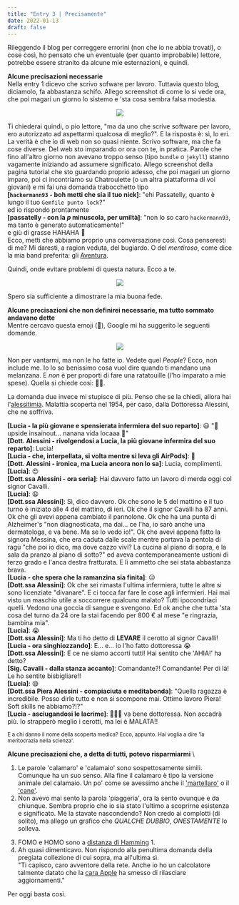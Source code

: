 ```yaml
---
title: "Entry 3 | Precisamente"
date: 2022-01-13
draft: false
---
```


Rileggendo il blog per correggere errorini (non che io ne abbia trovati), o cose così, ho pensato che un eventuale (per quanto improbabile) lettore, potrebbe essere stranito da alcune mie esternazioni, e quindi.

**Alcune precisazioni necessarie** \
Nella entry 1 dicevo che scrivo sofware per lavoro. Tuttavia questo blog, diciamolo, fa abbastanza schifo. Allego screenshot di come lo si vede ora, che poi magari un giorno lo sistemo e 'sta 
cosa sembra falsa modestia.

<figure>
    <a href="https://passatelly.github.io/">
        <p align="center">
            <img style="max-width: 500;" src="../assets/entry3/screenshot1.png">
        </p>
    </a>
</figure>

Ti chiederai quindi, o pio lettore, "ma da uno che scrive software per lavoro, ero autorizzato ad aspettarmi qualcosa di meglio?". E la risposta è: sì, lo eri. La verità è che io di web non so quasi niente. Scrivo software, ma che fa cose diverse. Del web sto imparando or ora con te, in pratica. Parole che fino all'altro giorno non avevano troppo senso (tipo `bundle` o `jekyll`) stanno vagamente iniziando ad assumere significato. Allego screenshot della pagina tutorial che sto guardando proprio adesso, che poi magari un giorno imparo, poi ci incontriamo su Chatroulette (o un altra piattaforma di voi giovani) e mi fai una domanda trabocchetto tipo \
<b>[`hackermann93` - boh metti che sia il tuo nick]</b>: "ehi Passatelly, quanto è lungo il tuo `Gemfile punto lock`?" \
ed io rispondo prontamente \
<b>[passatelly - con la *p* minuscola, per umiltà]</b>: "non lo so caro `hackermann93`, ma tanto è generato automaticamente!" \
e giù di grasse HAHAHA 😬 \
Ecco, metti che abbiamo proprio una conversazione così. Cosa penseresti di me? Mi daresti, a ragion veduta, del bugiardo. O del *mentiroso*, come dice la mia band preferita: gli [Aventura](../assets/entry3/aventura.jpeg).

Quindi, onde evitare problemi di questa natura. Ecco a te.

<figure>
    <a href="https://jekyllrb.com/docs/includes/#including-files-relative-to-another-file">
        <p align="center">
            <img style="max-width: 500;" src="../assets/entry3/screenshot2.png">
        </p>
    </a>
</figure>

Spero sia sufficiente a dimostrare la mia buona fede.

**Alcune precisazioni che non definirei necessarie, ma tutto sommato andavano dette** \
Mentre cercavo questa emoji (😬), Google mi ha suggerito le seguenti domande.

<figure>
    <a href="https://emojipedia.org/grimacing-face/">
        <p align="center">
            <img style="max-width: 500px;" src="../assets/entry3/screenshot3.png">
        </p>
    </a>
</figure>

Non per vantarmi, ma non le ho fatte io. Vedete quel *People*? Ecco, non include me. Io lo so benissimo cosa vuol dire quando ti mandano una melanzana. E *non* è per proporti di fare una ratatouille (l'ho imparato a mie spese). Quella si chiede così: 🐀🗼.

La domanda due invece mi stupisce di più. Penso che se la chiedi, allora hai l'[alessitimia](https://it.wikipedia.org/wiki/Alessitimia). Malattia scoperta nel 1954, per caso, dalla Dottoressa Alessini, che ne soffriva.

<b>[Lucia - la più giovane e spensierata infermiera del suo reparto]</b>: 😃 "🎵 upside insainout... nanana vida locaaa 🎵" \
<b>[Dott. Alessini - rivolgendosi a Lucia, la più giovane infermira del suo reparto]</b>: Lucia! \
<b>[Lucia - che, interpellata, si volta mentre si leva gli AirPods]</b>: 🙂 \
<b>[Dott. Alessini - ironica, ma Lucia ancora non lo sa]</b>: Lucia, complimenti. \
<b>[Lucia]</b>: 😍 \
<b>[Dott.ssa Alessini - ora seria]</b>: Hai davvero fatto un lavoro di merda oggi col signor Cavalli. \
<b>[Lucia]</b>: 😩 \
<b>[Dott.ssa Alessini]</b>: Sì, dico davvero. Ok che sono le 5 del mattino e il tuo turno è iniziato alle 4 del mattino, di ieri. Ok che il signor Cavalli ha 87 anni. Ok che gli avevi appena cambiato il pannolone. Ok che ha una punta di Alzheimer's "non diagnosticata, ma dai... ce l'ha, io sarò anche una dermatologa, e va bene. Ma se lo vedo io!". Ok che avevi appena fatto la signora Messina, che era caduta dalle scale mentre portava la pentola di ragù "che poi io dico, ma dove cazzo vivi? La cucina al piano di sopra, e la sala da pranzo al piano di sotto?" ed aveva contemporaneamente ustioni di terzo grado e l'anca destra fratturata. E lì ammetto che sei stata abbastanza brava. \
<b>[Lucia - che spera che la ramanzina sia finita]</b>: 😥 \
<b>[Dott.ssa Alessini]</b>: Ok che sei rimasta l'ultima infermiera, tutte le altre si sono licenziate "divanare". E ci tocca far fare le cose agli infermieri. Hai mai visto un maschio utile a soccorrere qualcuno malato? Tutti ipocondriaci quelli. Vedono una goccia di sangue e svengono. Ed ok anche che tutta 'sta cosa del turno da 24 ore la stai facendo per 800 € al mese "e ringrazia, bambina mia". \
<b>[Lucia]</b>: 😭 \
<b>[Dott.ssa Alessini]</b>: Ma ti ho detto di **LEVARE** il cerotto al signor Cavalli! \
<b>[Lucia - ora singhiozzando]</b>: E... e... io l'ho fatto dottoressa 😭 \
<b>[Dott.ssa Alessini]</b>: E ce ne siamo accorti tutti! Hai sentito che 'AHIA!' ha detto? \
<b>[Sig. Cavalli - dalla stanza accanto]</b>: Comandante?! Comandante! Per di là! Le ho sentite bisbigliare!! \
<b>[Lucia]</b>: 😪 \
<b>[Dott.ssa Piera Alessini - compiaciuta e meditabonda]</b>: "Quella ragazza è incredibile. Posso dirle tutto e non si scompone mai. Ottimo lavoro Piera! Soft skills ne abbiamo?!?" \
<b>[Lucia - asciugandosi le lacrime]</b>: 🚶🏽‍♀️ va bene dottoressa. Non accadrà più. Io strapperò meglio i cerotti, ma lei è MALATA!!

<small>E a chi danno il nome della scoperta medica? Ecco, appunto. Hai voglia a dire 'la meritocrazia nella scienza'.</small>

**Alcune precisazioni che, a detta di tutti, potevo risparmiarmi** \
1. Le parole 'calamaro' e 'calamaio' sono sospettosamente simili. Comunque ha un suo senso. Alla fine il calamaro è tipo la versione animale del calamaio. Un po' come se avessimo anche il ['martellaro'](../assets/entry3/animal1.jpeg) o il ['cane'](../assets/entry3/animal2.jpeg).
2. Non avevo mai sento la parola 'piaggeria', ora la sento ovunque e da chiunque. Sembra proprio che io sia stato l'ultimo a scoprirne esistenza e significato. Me la stavate nascondendo? Non credo ai complotti (di solito), ma allego un grafico che *QUALCHE DUBBIO*, *ONESTAMENTE* lo solleva.

<script type="text/javascript" src="https://ssl.gstatic.com/trends_nrtr/2790_RC04/embed_loader.js"></script> <script type="text/javascript"> trends.embed.renderExploreWidget("TIMESERIES", {"comparisonItem":[{"keyword":"piaggeria","geo":"IT","time":"2004-01-01 2022-01-13"}],"category":0,"property":""}, {"exploreQuery":"date=all&geo=IT&q=piaggeria","guestPath":"https://trends.google.com:443/trends/embed/"}); </script>

3. FOMO e HOMO sono a [distanza di Hamming](https://en.wikipedia.org/wiki/Hamming_distance) 1.
4. Ah quasi dimenticavo. Non rispondo alla penultima domanda della pregiata collezione di cui sopra, ma all'ultima sì. \
"Ti capisco, caro avventore della rete. Anche io ho un calcolatore talmente datato che la [cara Apple](https://futurama.fandom.com/wiki/Carol_Miller) ha smesso di rilasciare aggiornamenti."

Per oggi basta così.